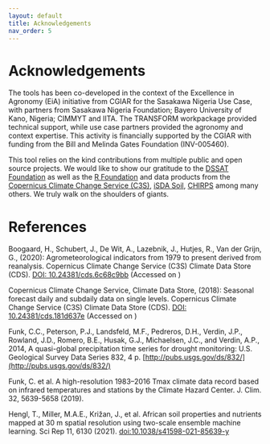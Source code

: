 ```yaml
---
layout: default
title: Acknowledgements
nav_order: 5
---
```


# Acknowledgements

The tools has been co-developed in the context of the Excellence in Agronomy (EiA) initiative from CGIAR for the Sasakawa Nigeria Use Case,
with partners from Sasakawa Nigeria Foundation; Bayero University of Kano, Nigeria; CIMMYT and IITA. The TRANSFORM workpackage provided
technical support, while use case partners provided the agronomy and context expertise. This activity is financially supported by the CGIAR 
with funding from the Bill and Melinda Gates Foundation (INV-005460).

This tool relies on the kind contributions from multiple public and open source projects. We would like to show our gratitude to the 
[DSSAT Foundation](https://dssat.net/development/development-team/) as well as the [R Foundation](https://www.r-project.org/contributors.html)
and data products from the [Copernicus Climate Change Service (C3S)](https://cds.climate.copernicus.eu/cdsapp#!/home), [iSDA Soil](https://doi.org/10.1038/s41598-021-85639-y),
[CHIRPS](https://chc.ucsb.edu/data/chirps) among many others. We truly walk on the shoulders of giants.

# References

Boogaard, H., Schubert, J., De Wit, A., Lazebnik, J., Hutjes, R., Van der Grijn, G., (2020): Agrometeorological indicators from 1979 to present derived from reanalysis.
Copernicus Climate Change Service (C3S) Climate Data Store (CDS). [DOI: 10.24381/cds.6c68c9bb](https://doi.org/10.24381/cds.6c68c9bb) (Accessed on <text id="demo"></text>)

Copernicus Climate Change Service, Climate Data Store, (2018): Seasonal forecast daily and subdaily data on single levels.
Copernicus Climate Change Service (C3S) Climate Data Store (CDS). [DOI: 10.24381/cds.181d637e](https://doi.org/10.24381/cds.181d637e) (Accessed on <text id="demo"></text>)

Funk, C.C., Peterson, P.J., Landsfeld, M.F., Pedreros, D.H., Verdin, J.P., Rowland, J.D., Romero, B.E., Husak, G.J., Michaelsen, J.C., and Verdin, A.P., 2014,
A quasi-global precipitation time series for drought monitoring: U.S. Geological Survey Data Series 832, 4 p. [http://pubs.usgs.gov/ds/832/](http://pubs.usgs.gov/ds/832/)

Funk, C. et al. A high-resolution 1983–2016 Tmax climate data record based on infrared temperatures and stations by the Climate Hazard Center. J. Clim. 32, 5639-5658 (2019).

Hengl, T., Miller, M.A.E., Križan, J., et al. African soil properties and nutrients mapped at 30 m spatial resolution using two-scale ensemble machine learning.
Sci Rep 11, 6130 (2021). [doi:10.1038/s41598-021-85639-y](https://doi.org/10.1038/s41598-021-85639-y)

<script>
let d = String(new Date().toDateString());
document.getElementById("demo").innerHTML = d;
</script>
